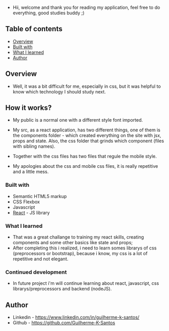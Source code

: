 - Hii, welcome and thank you for reading my application, feel free to do everything, good studies buddy ;)

## Table of contents

- [Overview](#overview)
- [Built with](#built-with)
- [What I learned](#what-i-learned)
- [Author](#author)

## Overview

- Well, it was a bit difficult for me, especially in css, but it was helpful to know which technology I should study next.

## How it works?

- My public is a normal one with a different style font imported.

- My src, as a react application, has two different things, one of them is the components folder - which created everything on the site
with jsx, props and state. Also, the css folder that grinds which component (files with sibling names). 

- Together with the css files has two files that regule the mobile style.

- My apologies about the css and mobile css files, it is really repetitive and a little mess.

### Built with

- Semantic HTML5 markup
- CSS Flexbox
- Javascript
- [React](https://reactjs.org/) - JS library

### What I learned

- That was a great challange to training my react skills, creating components and some other basics like state and props;
- After completing this i realized, i need to learn somes librarys of css (preprocessors or bootstrap), because i know, 
my css is a lot of repetitive and not elegant.

### Continued development

- In future project i'm will continue learning about react, javascript, css librarys/preprocessors and backend (nodeJS).

## Author

- Linkedin - https://www.linkedin.com/in/guilherme-k-santos/
- Github - https://github.com/Guilherme-K-Santos
